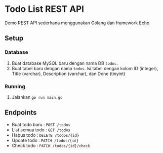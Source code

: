 # Todo List REST API

Demo REST API sederhana menggunakan Golang dan framework Echo.

## Setup

### Database
1. Buat database MySQL baru dengan nama DB `todos`.
2. Buat tabel baru dengan nama `todos`. Isi tabel dengan kolom ID (integer), Title (varchar), Description (varchar), dan Done (tinyint)

### Running
1. Jalankan `go run main.go`

## Endpoints

- Buat todo baru : `POST /todos`
- List semua todo : `GET /todos`
- Hapus todo : `DELETE /todos/{id}`
- Update todo : `PATCH /todos/{id}`
- Check todo : `PATCH /todos/{id}/check`
